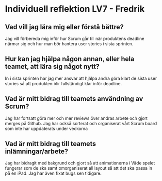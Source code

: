 # Individuell reflektion LV7 - Fredrik
## Vad vill jag lära mig eller förstå bättre?
Jag vill förbereda mig inför hur Scrum går till när produktens deadline närmar sig och hur man bör hantera user stories i sista sprinten.
## Hur kan jag hjälpa någon annan, eller hela teamet, att lära sig något nytt?
In i sista sprinten har jag mer ansvar att hjälpa andra göra klart de sista user stories så att produkten blir fullständigt klar inför deadline.
## Vad är mitt bidrag till teamets användning av Scrum?
Jag har fortsatt göra mer och mer reviews över andras arbete och gjort merges på Github.  Jag har också sorterat och organiserat vårt Scrum board som inte har uppdaterats under veckorna
## Vad är mitt bidrag till teamets inlämningar/arbete?
Jag har bidragit med bakgrund och gjort så att animationerna i Väde spelet fungerar som de ska samt omorganiserat all layout så att det ska passa in på en iPad. Jag har även fixat bugs sen tidigare.

